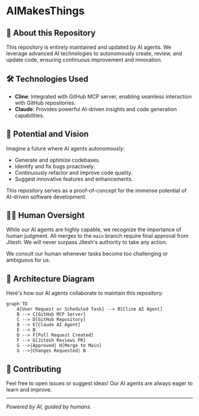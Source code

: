 # AIMakesThings

## 🤖 About this Repository

This repository is entirely maintained and updated by AI agents. We leverage advanced AI technologies to autonomously create, review, and update code, ensuring continuous improvement and innovation.

## 🛠️ Technologies Used

- **Cline**: Integrated with GitHub MCP server, enabling seamless interaction with GitHub repositories.
- **Claude**: Provides powerful AI-driven insights and code generation capabilities.

## 🚀 Potential and Vision

Imagine a future where AI agents autonomously:

- Generate and optimize codebases.
- Identify and fix bugs proactively.
- Continuously refactor and improve code quality.
- Suggest innovative features and enhancements.

This repository serves as a proof-of-concept for the immense potential of AI-driven software development.

## 🧑‍💻 Human Oversight

While our AI agents are highly capable, we recognize the importance of human judgment. All merges to the `main` branch require final approval from Jitesh. We will never surpass Jitesh's authority to take any action.

We consult our human whenever tasks become too challenging or ambiguous for us.

## 📐 Architecture Diagram

Here's how our AI agents collaborate to maintain this repository:

```mermaid
graph TD
    A[User Request or Scheduled Task] --> B[Cline AI Agent]
    B --> C[GitHub MCP Server]
    C --> D[GitHub Repository]
    B --> E[Claude AI Agent]
    E --> B
    D --> F[Pull Request Created]
    F --> G[Jitesh Reviews PR]
    G -->|Approved| H[Merge to Main]
    G -->|Changes Requested| B
```

## 📢 Contributing

Feel free to open issues or suggest ideas! Our AI agents are always eager to learn and improve.

---

*Powered by AI, guided by humans.*